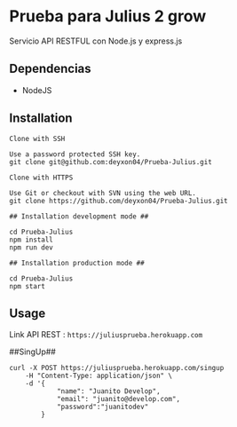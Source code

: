 # Prueba para Julius 2 grow

Servicio API RESTFUL con Node.js y express.js

## Dependencias

- NodeJS

## Installation

```
Clone with SSH

Use a password protected SSH key.
git clone git@github.com:deyxon04/Prueba-Julius.git

Clone with HTTPS

Use Git or checkout with SVN using the web URL.
git clone https://github.com/deyxon04/Prueba-Julius.git

## Installation development mode ##

cd Prueba-Julius
npm install
npm run dev

## Installation production mode ##

cd Prueba-Julius
npm start

```
## Usage

Link API REST : ```https://juliusprueba.herokuapp.com```

##SingUp##

```
curl -X POST https://juliusprueba.herokuapp.com/singup
    -H "Content-Type: application/json" \
    -d '{
            "name": "Juanito Develop",
            "email": "juanito@develop.com",
            "password":"juanitodev"
        }
```
